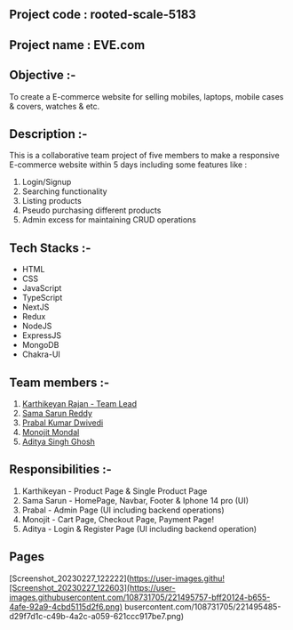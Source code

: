 ## Project code : rooted-scale-5183

## Project name : EVE.com

## Objective :-

To create a E-commerce website for selling mobiles, laptops, mobile cases & covers, watches & etc.

## Description :-

This is a collaborative team project of five members to make a responsive E-commerce website within 5 days including some features like :

1. Login/Signup
2. Searching functionality
3. Listing products
4. Pseudo purchasing different products
5. Admin excess for maintaining CRUD operations

## Tech Stacks :-

- HTML
- CSS
- JavaScript
- TypeScript
- NextJS
- Redux
- NodeJS
- ExpressJS
- MongoDB
- Chakra-UI

## Team members :-

1. [Karthikeyan Rajan - Team Lead](https://github.com/Rkarthik25)
2. [Sama Sarun Reddy](https://github.com/Sarunnanimasai)
3. [Prabal Kumar Dwivedi](https://github.com/RationalPrabal)
4. [Monojit Mondal](https://github.com/ninja-mono1696)
5. [Aditya Singh Ghosh](https://github.com/Adii1707)

## Responsibilities :-

1. Karthikeyan - Product Page & Single Product Page
2. Sama Sarun - HomePage, Navbar, Footer & Iphone 14 pro (UI)
3. Prabal - Admin Page (UI including backend operations)
4. Monojit - Cart Page, Checkout Page, Payment Page!
5. Aditya - Login & Register Page (UI including backend operation)
## Pages

 [Screenshot_20230227_122222](https://user-images.githu![Screenshot_20230227_122603](https://user-images.githubusercontent.com/108731705/221495757-bff20124-b655-4afe-92a9-4cbd5115d2f6.png)
busercontent.com/108731705/221495485-d29f7d1c-c49b-4a2c-a059-621ccc917be7.png)
 
 

